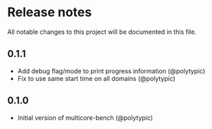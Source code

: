 # Release notes

All notable changes to this project will be documented in this file.

## 0.1.1

- Add debug flag/mode to print progress information (@polytypic)
- Fix to use same start time on all domains (@polytypic)

## 0.1.0

- Initial version of multicore-bench (@polytypic)
